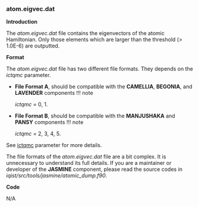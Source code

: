 ### atom.eigvec.dat

**Introduction**

The *atom.eigvec.dat* file contains the eigenvectors of the atomic Hamiltonian. Only those elements which are larger than the threshold (> 1.0E-6) are outputted.

**Format**

The *atom.eigvec.dat* file has two different file formats. They depends on the *ictqmc* parameter.

* **File Format A**, should be compatible with the **CAMELLIA**, **BEGONIA**, and **LAVENDER** components
!!! note

    *ictqmc* = 0, 1.

* **File Format B**, should be compatible with the **MANJUSHAKA** and **PANSY** components
!!! note

    *ictqmc* = 2, 3, 4, 5.

See [ictqmc](p_ictqmc.md) parameter for more details.

The file formats of the *atom.eigvec.dat* file are a bit complex. It is unnecessary to understand its full details. If you are a maintainer or developer of the **JASMINE** component, please read the source codes in *iqist/src/tools/jasmine/atomic_dump.f90*.

**Code**

N/A